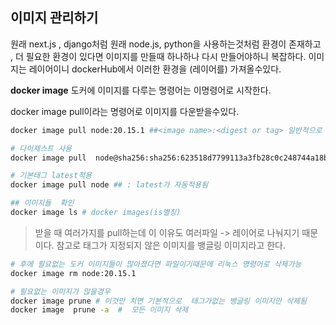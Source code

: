 ##  이미지 관리하기
원래 next.js , django처럼 원래  node.js, python을 사용하는것처럼 환경이 존재하고 ,  더  필요한  환경이  있다면  이미지를 만들때 하나하나 다시 만들어야하니 복잡하다.
이미지는  레이어이니 dockerHub에서 이러한 환경을 (레이어를) 가져올수있다.

**docker image**
도커에 이미지를 다루는 명령어는 이명령어로 시작한다.

docker image pull이라는 명령어로 이미지를 다운받을수있다.
```bash
docker image pull node:20.15.1 ##<image name>:<digest or tag> 일반적으로 별칭을 사용

# 다이제스트 사용
docker image pull  node@sha256:sha256:623518d7799113a3fb28c0c248744a18bce264c18674556768384517f90a2407 ##   <imagename>@<digest>

# 기본태그 latest적용
docker image pull node ## : latest가 자동적용됨

## 이미지들  확인
docker image ls # docker images(is별칭)
```
> 받을 때 여러가지를 pull하는데 이  이유도 여러파일 ->  레이어로 나눠지기 때문이다.
> 참고로 태그가  지정되지 않은 이미지를 뱅글링 이미지라고 한다.

```bash
# 후에 필요없는 도커 이미지들이 많아졌다면 파일이기때문에 리눅스 명령어로 삭제가능
docker image rm node:20.15.1

# 필요없는 이미지가 많을경우
docker image prune # 이것만 치면 기본적으로  태그가없는 뱅글링 이미지만 삭제됨
docker image  prune -a  #  모든 이미지 삭제
```